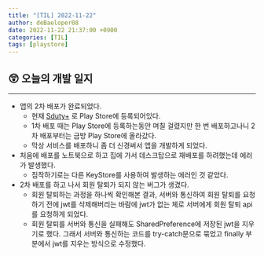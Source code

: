 ```yaml
---
title: "[TIL] 2022-11-22"
author: deBaeloper08
date: 2022-11-22 21:37:00 +0900
categories: [TIL]
tags: [playstore]
---
```


## 😲 오늘의 개발 일지

---

- 앱의 2차 배포가 완료되었다.
    - 현재 [Sduty+](https://play.google.com/store/apps/details?id=com.d205.sdutyplus) 로 Play Store에 등록되어있다.
    - 1차 배포 때는 Play Store에 등록하는동안 며칠 걸렸지만 한 번 배포하고나니 2차 배포부터는 금방 Play Store에 올라갔다.
    - 막상 서비스를 배포하니 좀 더 신경써서 앱을 개발하게 되었다.
 - 처음에 배포를 노트북으로 하고 집에 가서 데스크탑으로 재배포를 하려했는데 에러가 발생했다.
    - 짐작하기로는 다른 KeyStore를 사용하여 발생하는 에러인 것 같았다.
- 2차 배포를 하고 나서 회원 탈퇴가 되지 않는 버그가 생겼다.
    - 회원 탈퇴하는 과정을 하나씩 확인해본 결과, 서버와 통신하여 회원 탈퇴를 요청하기 전에 jwt를 삭제해버리는 바람에 jwt가 없는 체로 서버에게 회원 탈퇴 api를 요청하게 되었다.
    - 회원 탈퇴를 서버와 통신을 실패해도 SharedPreference에 저장된 jwt을 지우기로 했다.
    그래서 서버와 통신하는 코드를 try-catch문으로 묶었고 finally 부분에서 jwt를 지우는 방식으로 수정했다.